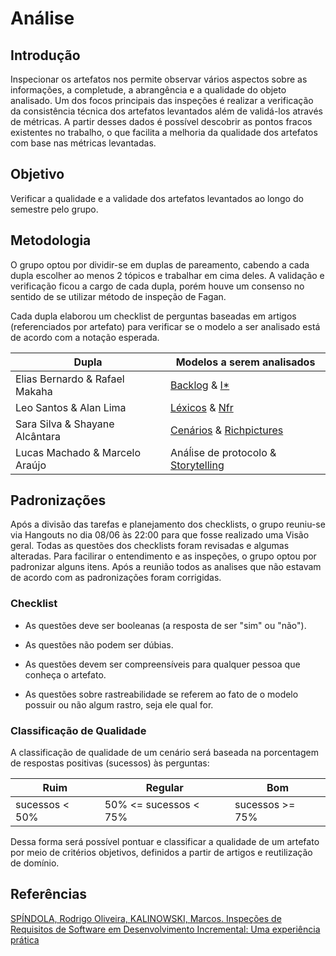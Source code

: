 # Análise

## Introdução

Inspecionar os artefatos nos permite observar vários aspectos sobre as informações, a completude, a abrangência e a qualidade do objeto analisado. Um dos focos principais das inspeções é realizar a verificação da consistência técnica dos artefatos levantados além de validá-los através de métricas. A partir desses dados é possível descobrir as pontos fracos existentes no trabalho, o que facilita a melhoria da qualidade dos artefatos com base nas métricas levantadas.

## Objetivo

Verificar a qualidade e a validade dos artefatos levantados ao longo do semestre pelo grupo.

## Metodologia 

O grupo optou por dividir-se em duplas de pareamento, cabendo a cada dupla escolher ao menos 2 tópicos e trabalhar em cima deles. A validação e verificação ficou a cargo de cada dupla, porém houve um consenso no sentido de se utilizar método de inspeção de Fagan.

Cada dupla elaborou um checklist de perguntas baseadas em artigos (referenciados por artefato) para verificar se o modelo a ser analisado está de acordo com a notação esperada.


| Dupla | Modelos a serem analisados |
| --- | --- |
| Elias Bernardo & Rafael Makaha | [Backlog](../analise_backlog) & [I*](../analise_istar) |
| Leo Santos & Alan Lima | [Léxicos](../analise_lexicos) & [Nfr](../analise_nfr) |
| Sara Silva & Shayane Alcântara | [Cenários](../analise_cenarios) & [Richpictures](../analise_rich_picture) |
| Lucas Machado & Marcelo Araújo | Anáĺise de protocolo &  [Storytelling](../analise_storytelling) |

## Padronizações

Após a divisão das tarefas e planejamento dos checklists, o grupo reuniu-se via Hangouts no dia 08/06 às 22:00 para que fosse realizado uma Visão geral. Todas as questões dos checklists foram revisadas e algumas alteradas. Para facilirar o entendimento e as inspeções, o grupo optou por padronizar alguns itens. Após a reunião todos as analises que não estavam de acordo com as padronizações foram corrigidas.

### Checklist

- As questões deve ser booleanas (a resposta de ser "sim" ou "não").

- As questões não podem ser dúbias.

- As questões devem ser compreensíveis para qualquer pessoa que conheça o artefato.

- As questões sobre rastreabilidade se referem ao fato de o modelo possuir ou não algum rastro, seja ele qual for.

### Classificação de Qualidade

A classificação de qualidade de um cenário será baseada na porcentagem de respostas positivas (sucessos) às perguntas:

|Ruim|Regular|Bom|
|--|--|--|
|sucessos < 50%| 50% <= sucessos < 75%| sucessos >= 75%|

Dessa forma será possível pontuar e classificar a qualidade de um artefato por meio de critérios objetivos, definidos a partir de artigos e reutilização de domínio.


## Referências

[SPÍNDOLA, Rodrigo Oliveira, KALINOWSKI, Marcos. Inspeções de Requisitos de Software em Desenvolvimento Incremental: Uma experiência prática](http://www-di.inf.puc-rio.br/~kalinowski//publications/KalinowskiSNBT07.pdf)